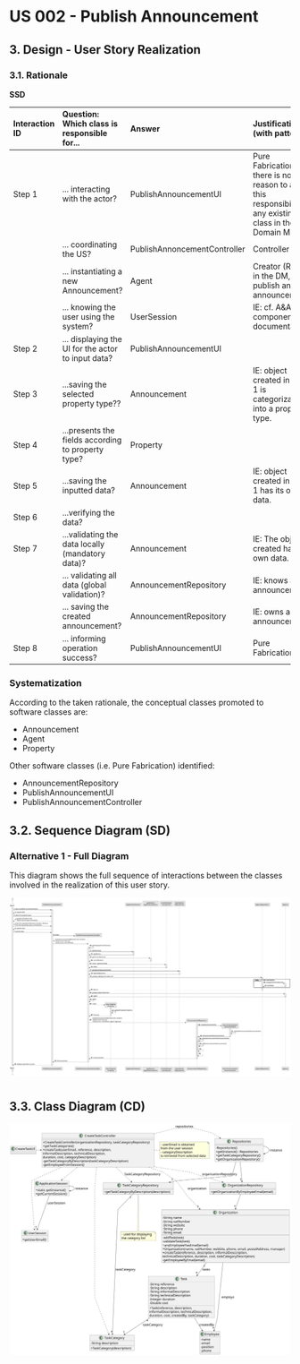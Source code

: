 # US 002 - Publish Announcement

## 3. Design - User Story Realization 

### 3.1. Rationale

**SSD**

| Interaction ID | Question: Which class is responsible for...                | Answer                       | Justification (with patterns)                                                                                 |
|:---------------|:-----------------------------------------------------------|:-----------------------------|:--------------------------------------------------------------------------------------------------------------|
| Step 1 	       | 	... interacting with the actor?                           | PublishAnnouncementUI        | Pure Fabrication: there is no reason to assign this responsibility to any existing class in the Domain Model. |
| 			  		        | 	... coordinating the US?                                  | PublishAnnoncementController | Controller                                                                                                    |
| 			  		        | 	... instantiating a new Announcement?                     | Agent                        | Creator (Rule 1): in the DM, Agent publish an announcement.                                                   |
| 			  		        | ... knowing the user using the system?                     | UserSession                  | IE: cf. A&A component documentation.                                                                          |
| Step 2  		     | 		... displaying the UI for the actor to input data?					  | PublishAnnouncementUI        |                                                                                                               |
| Step 3  		     | 	...saving the selected property type??                    | Announcement                 | IE: object created in step 1 is categorizaded into a property type.                                           |
| Step 4  		     | 	...presents the fields according to property type?        | Property                     |                                                                                                               |
| Step 5  		     | 	...saving the inputted data?                              | Announcement                 | IE: object created in step 1 has its own data.                                                                |
| Step 6  		     | 	...verifying the data?						                              |                              |                                                                                                               |              
| Step 7  		     | 	...validating the data locally (mandatory data)?          | Announcement                 | IE: The object created has its own data.                                                                      | 
| 			  		        | 	... validating all data (global validation)?              | AnnouncementRepository       | IE: knows all its announcements.                                                                              | 
| 			  		        | 	... saving the created announcement?                      |AnnouncementRepository                    | IE: owns all its announcements.                                                                               | 
| Step 8  		     | 	... informing operation success?                          | PublishAnnouncementUI        | Pure Fabrication.                                                                                             | 

### Systematization ##

According to the taken rationale, the conceptual classes promoted to software classes are: 

 * Announcement
 * Agent
 * Property

Other software classes (i.e. Pure Fabrication) identified: 
 * AnnouncementRepository
 * PublishAnnouncementUI  
 * PublishAnnouncementController


## 3.2. Sequence Diagram (SD)

### Alternative 1 - Full Diagram

This diagram shows the full sequence of interactions between the classes involved in the realization of this user story.

![Sequence Diagram - Full](svg/US2_SD.svg)

#
## 3.3. Class Diagram (CD)

![Class Diagram](svg/us006-class-diagram.svg)